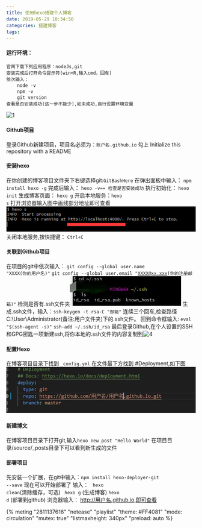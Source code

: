 ```yaml
---
title: 使用hexo搭建个人博客
date: 2019-05-29 10:34:50
categories: 搭建博客
tags:
---
```

#### 运行环境：
    官网下载下列应用程序：nodeJs,git
    安装完成后打开命令提示符(win+R,输入cmd，回车)
    依次输入： 
        node -v
        npm -v
        git version
    查看是否安装成功(这一步不能少),如未成功,自行设置环境变量



    
![1](/first/1.png)

<!-- more -->
#### Github项目
登录Github新建项目，项目名必须为：<code>账户名.github.io</code>
勾上 Initialize this repository with a README

#### 安装hexo
在你创建的博客项目文件夹下右键选择git:<code>GitBashHere</code>
在弹出面板中输入： <code>npm install hexo -g</code>
完成后输入： <code>hexo -v== 检查是否安装成功</code>
执行初始化：  <code>hexo init</code>
生成博客页面： <code>hexo g</code>
开启本地服务：<code>hexo s</code>
打开浏览器输入图中画线部分地址即可查看![2](first/2.png)
关闭本地服务,按快捷键： <code>Ctrl+C</code>

#### 关联到Github项目
在项目的git中依次输入：
<code>git config --global user.name "XXXX(你的用户名)"</code>
<code>git config --global user.email "XXXX@xx.xxx(你的注册邮箱)"</code>
检测是否有.ssh文件夹![3](first/3.jpg)
生成.ssh文件，输入：<code>ssh-keygen -t rsa-C "邮箱"</code> 连续三个回车,检查路径 C:\User\Administrator(备注:用户文件夹)下的.ssh文件。
回到命令框输入:
<code>eval "$(ssh-agent -s)"</code>
<code>ssh-add ~/.ssh/id_rsa</code>
最后登录Github,在个人设置的SSH和GPG密匙一项新建ssh,将你本地的.ssh文件的内容复制到![4](/first/4.png)

#### 配置Hexo
在博客项目目录下找到 <code>_config.yml</code>
在文件最下方找到 #Deployment,如下图![5](first/5.jpg)

#### 新建博文
在博客项目目录下打开git,输入<code>hexo new post "Hello World"</code>
在项目目录/source/_posts目录下可以看到新生成的文件

#### 部署项目
先安装一个扩展，在git中输入：<code>npm install hexo-deployer-git --save</code>
现在可以开始部署了 输入：
<code> hexo clean</code>(清除缓存，可选)
<code> hexo g</code> (生成博客)
<code>hexo d</code> (部署到github)
浏览器输入： http://用户名.github.io,即可查看

{% meting "2811137616" "netease" "playlist" "theme: #FF4081" "mode: circulation" "mutex: true" "listmaxheight: 340px" "preload: auto %}
